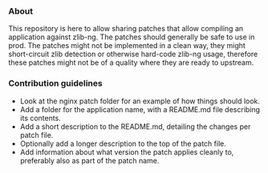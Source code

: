 ### About

This repository is here to allow sharing patches that allow compiling an application against zlib-ng.
The patches should generally be safe to use in prod.
The patches might not be implemented in a clean way, they might short-circuit zlib detection or otherwise
hard-code zlib-ng usage, therefore these patches might not be of a quality where they are ready to upstream.

### Contribution guidelines

* Look at the nginx patch folder for an example of how things should look.
* Add a folder for the application name, with a README.md file describing its contents.
* Add a short description to the README.md, detailing the changes per patch file.
* Optionally add a longer description to the top of the patch file.
* Add information about what version the patch applies cleanly to, preferably also as part of the patch name.

